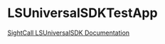 # LSUniversalSDKTestApp

[SightCall LSUniversalSDK Documentation](https://support.sightcall.com/hc/en-us/articles/16101777252884-iOS-SDK-documentation)
